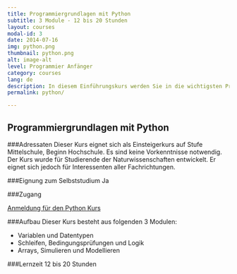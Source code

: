 ```yaml
---
title: Programmiergrundlagen mit Python
subtitle: 3 Module - 12 bis 20 Stunden
layout: courses
modal-id: 3
date: 2014-07-16
img: python.png
thumbnail: python.png
alt: image-alt
level: Programmier Anfänger
category: courses
lang: de
description: In diesem Einführungskurs werden Sie in die wichtigsten Programmierkonzepte eingeführt und setzen die Konzepte unter Anleitung eines elektronischen Tutorials direkt selber auf der Basis kleiner Programmierprojekte um.
permalink: python/

---
```

## Programmiergrundlagen mit Python

###Adressaten
Dieser Kurs eignet sich als Einsteigerkurs auf Stufe Mittelschule, Beginn Hochschule. Es sind keine Vorkenntnisse notwendig. Der Kurs wurde für Studierende der Naturwissenschaften entwickelt. Er eignet sich jedoch für Interessenten aller Fachrichtungen.

###Eignung zum Selbststudium
Ja

###Zugang

[Anmeldung für den Python Kurs](https://frontend-1.et.ethz.ch/sc/ZZK8uwYwC4wNbnGyn)

###Aufbau
Dieser Kurs besteht aus folgenden 3 Modulen:
- Variablen und Datentypen
- Schleifen, Bedingungsprüfungen und Logik
- Arrays, Simulieren und Modellieren

###Lernzeit
12 bis 20 Stunden
